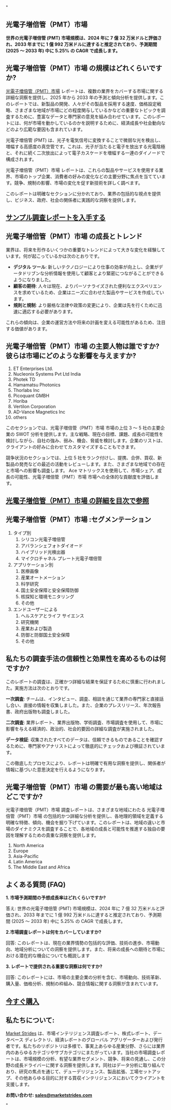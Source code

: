 "<h2>光電子増倍管（PMT）市場</h2>
<p><strong>世界の光電子増倍管 (PMT) 市場規模は、2024 年に 7 億 32 万米ドルと評価され、2033 年までに 1 億 992 万米ドルに達すると推定されており、予測期間 (2025 ～ 2033 年) 中に 5.25% の CAGR で成長します。 </strong></p>
<h2>光電子増倍管（PMT）市場 の規模はどれくらいですか?</h2>
<p><a href=https://marketstrides.com/request-sample/photomultiplier-tube-pmt-market>光電子増倍管（PMT）市場</a> レポートは、複数の業界をカバーする市場に関する詳細な洞察を提供し、2025 年から 2033 年の予測と傾向分析を提供します。このレポートでは、新製品の開発、人々がその製品を採用する速度、価格設定戦略、さまざまな地域が市場にどの程度関与しているかなどの重要なトピックを調査するために、豊富なデータと専門家の意見を組み合わせています。このレポートには、何が市場を動かしているのかを説明するために、経済成長や社会動向などのより広範な要因も含まれています。</p>
<p>光電子増倍管 (PMT) は、光子を電気信号に変換することで微弱な光を検出し、増幅する高感度の真空管です。これは、光子が当たると電子を放出する光電陰極と、それに続く二次放出によって電子カスケードを増幅する一連のダイノードで構成されます。</p>
<p>光電子増倍管（PMT）市場 レポートは、これらの製品やサービスを使用する業界、市場のトップ企業、消費者の好みの変化などの主要分野に焦点を当てています。競争、規制の影響、市場の変化を促す新技術を詳しく調べます。</p>
<p>このレポートは明確なセクションに分かれており、業界の包括的な視点を提供し、ビジネス、政府、社会の関係者に実践的な洞察を提供します。</p>
<h2><strong><a href=https://marketstrides.com/request-sample/photomultiplier-tube-pmt-market>サンプル調査レポートを入手する</a></strong></h2>
<h2>光電子増倍管（PMT）市場 の成長とトレンド</h2>
<p>業界は、将来を形作るいくつかの重要なトレンドによって大きな変化を経験しています。何が起こっているかは次のとおりです。</p>
<ul>
<li><strong>デジタル ツール</strong>: 新しいテクノロジーにより仕事の効率が向上し、企業がデータドリブンな分析情報を使用して顧客とより緊密につながることができるようになりました。</li>
<li><strong>顧客の期待</strong>: 人々は現在、よりパーソナライズされた便利なエクスペリエンスを求めているため、企業はニーズに合わせた製品やサービスを作成しています。</li>
<li><strong>規則と規制</strong>: より厳格な法律や政策の変更により、企業は先を行くために迅速に適応する必要があります。</li>
</ul>
<p>これらの傾向は、企業の運営方法や将来の計画を変える可能性があるため、注目する価値があります。</p>
<h2>光電子増倍管（PMT）市場 の主要人物は誰ですか? 彼らは市場にどのような影響を与えますか?</h2>
<p><ol>
<li>ET Enterprises Ltd.</li>
<li>Nucleonix Systems Pvt Ltd India</li>
<li>Photek TD</li>
<li>Hamamatsu Photonics</li>
<li>Thorlabs Inc</li>
<li>Picoquant GMBH</li>
<li>Horiba</li>
<li>Vertilon Corporation</li>
<li>AD-Vance Magnetics Inc</li>
<li>others</li>
</ol></p>
<div>
<p>このセクションでは、光電子増倍管（PMT）市場 市場の上位 3 ～ 5 社の主要企業の SWOT 分析を提供します。主な戦略、現在の目標、課題、成長の可能性を検討しながら、自社の強み、弱み、機会、脅威を検討します。企業のリストは、クライアントの好みに合わせてカスタマイズすることもできます。</p>
<p>競争状況のセクションでは、上位 5 社をランク付けし、提携、合併、買収、新製品の発売などの最近の活動をレビューします。また、さまざまな地域での存在と市場への影響も調査します。 Ace マトリックスを使用して、市場シェア、成長の可能性、光電子増倍管（PMT）市場 市場への全体的な貢献度を評価します。</p>
<h2><strong><a href=https://marketstrides.com/report/photomultiplier-tube-pmt-market>光電子増倍管（PMT）市場 の詳細を目次で参照</a></strong></h2>
<h2>光電子増倍管（PMT）市場 :セグメンテーション</h2>
<p><ol>
<li>タイプ別
<ol>
<li>シリコン光電子増倍管</li>
<li>アバランシェフォトダイオード</li>
<li>ハイブリッド光検出器</li>
<li>マイクロチャネル プレート光電子増倍管</li>
</ol>
</li>
<li>アプリケーション別
<ol>
<li>医療画像</li>
<li>産業オートメーション</li>
<li>科学研究</li>
<li>国土安全保障と安全保障防御</li>
<li>核探知と環境モニタリング</li>
<li>その他</li>
</ol>
</li>
<li>エンドユーザーによる
<ol>
<li>ヘルスケアとライフ サイエンス</li>
<li>研究機関</li>
<li>産業および製造</li>
<li>防御と防御国土安全保障</li>
<li>その他</li>
</ol>
</li>
</ol></p>
<h2>私たちの調査手法の信頼性と効果性を高めるものは何ですか?</h2>
<p>このレポートの調査は、正確かつ詳細な結果を保証するために慎重に行われました。実施方法は次のとおりです。</p>
<p><strong>一次調査</strong>: チームは、インタビュー、調査、相談を通じて業界の専門家と直接話し合い、直接の情報を収集しました。また、企業のプレスリリース、年次報告書、政府出版物も調査しました。</p>
<p><strong>二次調査</strong>: 業界レポート、業界出版物、学術調査、市場調査を使用して、市場に影響を与える経済的、政治的、社会的要因の詳細な調査が実施されました。</p>
<p><strong>データ検証</strong>: 収集されたすべてのデータは、信頼できるものであることを確認するために、専門家やアナリストによって徹底的にチェックおよび検証されています。</p>
<p>この徹底したプロセスにより、レポートは明確で有用な洞察を提供し、関係者が情報に基づいた意思決定を行えるようになります。</p>
<h2>光電子増倍管（PMT）市場 の需要が最も高い地域はどこですか? </h2>
<p>光電子増倍管（PMT）市場 調査レポートは、さまざまな地域にわたる 光電子増倍管（PMT）市場 の包括的かつ詳細な分析を提供し、各地理的領域を定義する明確な特徴、傾向、機会を掘り下げています。このレポートは、地域の違いと市場のダイナミクスを調査することで、各地域の成長と可能性を推進する独自の要因を理解するための貴重な洞察を提供します。</p>
<p><ol>
<li>North America</li>
<li>Europe</li>
<li>Asia-Pacific</li>
<li>Latin America</li>
<li>The Middle East and Africa</li>
</ol></p>
<h2>よくある質問 (FAQ)</h2>
<p><strong>1. 市場予測期間の予想成長率はどれくらいですか?</strong></p>
<p>答え: 世界の光電子増倍管 (PMT) 市場規模は、2024 年に 7 億 32 万米ドルと評価され、2033 年までに 1 億 992 万米ドルに達すると推定されており、予測期間 (2025 ～ 2033 年) 中に 5.25% の CAGR で成長します。 </p>
<p><strong>2.市場調査レポートは何をカバーしていますか?</strong></p>
<p>回答: このレポートは、現在の業界情勢の包括的な評価、技術の進歩、市場動向、地域分析についての洞察を提供します。また、将来の成長への期待と市場における潜在的な機会についても概説します</p>
<p><strong>3. レポートで提供される重要な洞察は何ですか?</strong></p>
<p>回答: このレポートには、市場の主要企業の分析を含む、市場動向、技術革新、購入量、価格分析、規制の枠組み、競合情報に関する洞察が含まれています。</p>
<h2><strong><a href=https://marketstrides.com/buyNow/photomultiplier-tube-pmt-market>今すぐ購入</a></strong></h2>
<h2>私たちについて:</h2>
<p><a href=https://marketstrides.com/>Market Strides</a> は、市場インテリジェンス調査レポート、株式レポート、データベース ディレクトリ、経済レポートのグローバル アグリゲーターおよび発行者です。私たちのリポジトリは多様で、事実上あらゆる産業分野、さらには業界内のあらゆるカテゴリやサブカテゴリにまたがっています。当社の市場調査レポートは、市場規模の分析、有望な業界セグメント、競争、将来の見通し、この分野の成長ドライバーに関する洞察を提供します。同社はデータ分析に取り組んでおり、研究の焦点を通じて、デューデリジェンス、製品拡張、工場セットアップ、その他あらゆる目的に対する買収インテリジェンスにおいてクライアントを支援します。</p>
<p><strong>お問い合わせ: <a href=mailto:sales@marketstrides.com>sales@marketstrides.com</a></strong></p>
</div>"
